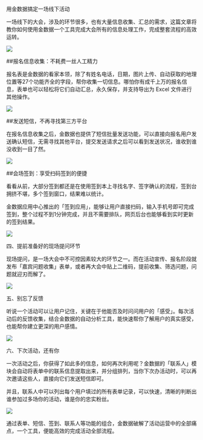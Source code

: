 用金数据搞定一场线下活动

一场线下的大会，涉及的环节很多，也有大量信息收集、汇总的需求，这篇文章将教你如何使用金数据一个工具完成大会所有的信息处理工作，完成整套流程的高效运转。

![](https://dn-shimo-image.qbox.me/krybNc6cwJo7rWuf/image.png!thumbnail)

##报名信息收集：不耗费一丝人工精力

报名表是金数据的看家本领，除了有姓名电话，日期，图片上传、自动获取的地理位置等27个功能齐全的字段，帮你收集一切信息。哪怕你有成千上万的报名信息，表单也可以轻松将它们自动汇总，永久保存，并支持导出为 Excel 文件进行其他操作。

![](https://dn-shimo-image.qbox.me/UDYWGbrmKjIS1OwF/image.png!thumbnail)

##发送短信，不再寻找第三方平台

在报名信息收集之后，金数据也提供了短信批量发送功能，可以直接向报名用户发送确认短信，无需寻找其他平台，提交发送请求之后可以看到发送状况，谁收到谁没收到一目了然。

![](https://dn-shimo-image.qbox.me/BByZ3ArtyFsE4IHa/image.png!thumbnail)

##会场签到：享受扫码签到的便捷





看看从前，大部分签到都还是在使用签到本上寻找名字、签字确认的流程，签到台拥挤不堪，多个签到窗口，结果难以统计。





金数据应用中心推出的「签到应用」，能够让用户直接扫码，输入手机号即可完成签到，整个过程不到1分钟完成，并且不需要排队，网页后台也能够看到实时更新的签到结果。

![](https://dn-shimo-image.qbox.me/CEzVdcZFBRgMd6Bd/image.png!thumbnail)















四、提前准备好的现场提问环节





现场提问，是一场大会中不可控因素较大的环节之一。而在活动宣传、报名阶段就发布「嘉宾问题收集」表单，或者再大会中贴上二维码，提前收集、筛选问题，问题就迎刃而解了。







![](https://dn-shimo-image.qbox.me/xL6kcdUEs7YMcn8t/image.png!thumbnail)





五、别忘了反馈





听说一个活动可以让用户记住，关键在于他能否及时问问用户的「感受」。每次活动后的反馈收集，结合金数据的自动分析工具，能快速帮你了解用户的真实感受，也能帮你建立更深的用户感情。

![](https://dn-shimo-image.qbox.me/uqyB9afgxsotmqdn/image.png!thumbnail)











六、下次活动，还有你





一次活动之后，你获得了如此多的信息，如何再次利用呢？金数据的「联系人」模块会自动将表单中的联系信息提取出来，并分组排列，当你下次办活动时，可以再次邀请这些人，直接向它们发送短信即可。





并且，联系人中可以列出每个用户填过的所有表单记录，可以快速，清晰的判断出谁参加过多场你的活动，谁是你的忠实粉丝。



![](https://dn-shimo-image.qbox.me/B0GPV3Y5fNEdiwiq/image.png!thumbnail)





通过表单、短信、签到、联系人等功能的组合，金数据破解了活动运营中的全部痛点，一个工具，便能高效的完成活动全部流程。







